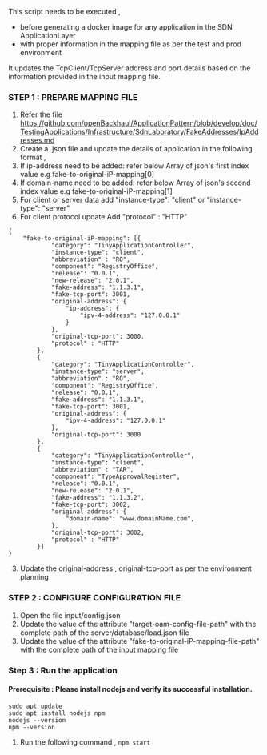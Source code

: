 
This script needs to be executed , 
   - before generating a docker image for any application in the SDN ApplicationLayer
   - with proper information in the mapping file as per the test and prod environment

It updates the TcpClient/TcpServer address and port details based on the information provided in the input mapping file.

### STEP 1 : PREPARE MAPPING FILE

1. Refer the file https://github.com/openBackhaul/ApplicationPattern/blob/develop/doc/TestingApplications/Infrastructure/SdnLaboratory/FakeAddresses/IpAddresses.md
2. Create a .json file and update the details of application in the following format , 
3. If ip-address need to be added: refer below Array of json's first index value e.g fake-to-original-iP-mapping[0]
4. If domain-name need to be added: refer below Array of json's second index value e.g fake-to-original-iP-mapping[1]
5. For client or server data add "instance-type": "client" or "instance-type": "server" 
6. For client protocol update Add "protocol" : "HTTP"
```
{
    "fake-to-original-iP-mapping": [{
            "category": "TinyApplicationController",
            "instance-type": "client",
            "abbreviation" : "RO",
            "component": "RegistryOffice",
            "release": "0.0.1",
            "new-release": "2.0.1",
            "fake-address": "1.1.3.1",
            "fake-tcp-port": 3001,
            "original-address": {
                "ip-address": {
                    "ipv-4-address": "127.0.0.1"
                }
            },
            "original-tcp-port": 3000,
            "protocol" : "HTTP"
        },
        {
            "category": "TinyApplicationController",
            "instance-type": "server",
            "abbreviation" : "RO",
            "component": "RegistryOffice",
            "release": "0.0.1",
            "fake-address": "1.1.3.1",
            "fake-tcp-port": 3001,
            "original-address": {
                "ipv-4-address": "127.0.0.1"
            },
            "original-tcp-port": 3000
        },
        {
            "category": "TinyApplicationController",
            "instance-type": "client",
            "abbreviation" : "TAR",
            "component": "TypeApprovalRegister",
            "release": "0.0.1",
            "new-release": "2.0.1",
            "fake-address": "1.1.3.2",
            "fake-tcp-port": 3002,
            "original-address": {
                "domain-name": "www.domainName.com",
            },
            "original-tcp-port": 3002,
            "protocol" : "HTTP"
        }]
}

```
3. Update the original-address , original-tcp-port as per the environment planning

### STEP 2 : CONFIGURE CONFIGURATION FILE
1. Open the file input/config.json
2. Update the value of the attribute "target-oam-config-file-path" with the complete path of the server/database/load.json file
3. Update the value of the attribute "fake-to-original-iP-mapping-file-path" with the complete path of the input mapping file

### Step 3 : Run the application
#### Prerequisite : Please install nodejs and verify its successful installation.
```
sudo apt update
sudo apt install nodejs npm
nodejs --version
npm --version
```
1. Run the following command , 
`npm start`



